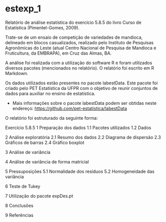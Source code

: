 # estexp_1

Relatório de análise estatística do exercício 5.8.5 do livro Curso de Estatística (Pimentel-Gomes, 2009).

Trate-se de um ensaio de competição de variedades de mandioca, delineado em blocos casualizados, realizado pelo Instituto de Pesquisas Agronômicas do Leste (atual Centro Nacional de Pesquisa de Mandioca e Fruticultura, da EMBRAPA), 
em Cruz das Almas, BA.

A análise foi realizada com a utilização do software R e foram utilizados diversos pacotes (mencionados no relatório).
O relatório foi escrito em R Markdown. 

Os dados utilizados estão presentes no pacote labestData. 
Este pacote foi criado pelo PET Estatística da UFPR com o objetivo de reunir conjuntos de dados para auxiliar no ensino de estatística.
* Mais informações sobre o pacote labestData podem ser obtidas neste endereço: https://github.com/pet-estatistica/labestData


O relatório foi estruturado da seguinte forma: 

Exercício 5.8.5
1 Preparação dos dados
1.1  Pacotes utilizados
1.2  Dados
  
2 Análise exploratória
2.1  Resumo dos dados
2.2  Diagrama de dispersão
2.3  Gráficos de barras
2.4  Gráfico boxplot
  
3 Análise de variância

4 Análise de variância de forma matricial

5 Pressuposições
5.1  Normalidade dos resíduos
5.2  Homogeneidade das variância
  
6 Teste de Tukey

7 Utilização do pacote expDes.pt

8 Conclusões

9 Referências
